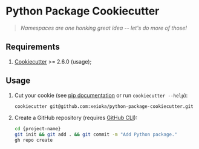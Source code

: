 # Python Package Cookiecutter

> _Namespaces are one honking great idea -- let's do more of those!_

## Requirements

1. [Cookiecutter](https://www.cookiecutter.io) >= 2.6.0 (usage);

## Usage

1. Cut your cookie (see [pip documentation](https://cookiecutter.readthedocs.io/en/stable/usage.html) or run `cookiecutter --help`):

    ```sh
    cookiecutter git@github.com:xeioka/python-package-cookiecutter.git
    ```

2. Create a GitHub repository (requires [GitHub CLI](https://cli.github.com)):

    ```sh
    cd {project-name}
    git init && git add . && git commit -m "Add Python package."
    gh repo create
    ```
